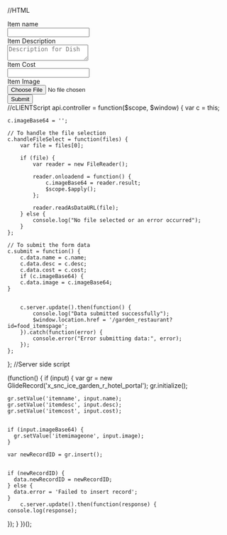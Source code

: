 //HTML
<div class="field-container">
    <label for="">Item name</label><br>
    <input type="text" name="Name" ng-model="c.name"><br>
    <label for="">Item Description</label><br>
    <textarea name="desc" id="" placeholder="Description for Dish" ng-model="c.desc"></textarea><br>
    <label for="">Item Cost</label><br>
    <input type="number" name="cost" ng-model="c.cost"><br>
    <label for="">Item Image</label><br>
    <input type="file" id="image" name="itemImage" ng-file-select onchange="angular.element(this).scope().c.handleFileSelect(this.files)"><br>
    <div class="btn-class">
        <button type="button" ng-click="c.submit()">Submit</button>
    </div>
</div>
//cLIENTScript
api.controller = function($scope, $window) {
    var c = this;

    
    c.imageBase64 = '';

    // To handle the file selection
    c.handleFileSelect = function(files) {
        var file = files[0]; 

        if (file) {
            var reader = new FileReader();

            reader.onloadend = function() {
                c.imageBase64 = reader.result;
                $scope.$apply(); 
            };

            reader.readAsDataURL(file); 
        } else {
            console.log("No file selected or an error occurred");
        }
    };

    // To submit the form data
    c.submit = function() {
        c.data.name = c.name;
        c.data.desc = c.desc;
        c.data.cost = c.cost;
        if (c.imageBase64) {
        c.data.image = c.imageBase64;  
    }

        
        c.server.update().then(function() {
            console.log("Data submitted successfully");
            $window.location.href = '/garden_restaurant?id=food_itemspage';
        }).catch(function(error) {
            console.error("Error submitting data:", error);
        });
    };
};
//Server side script

(function() {
  if (input) {
    var gr = new GlideRecord('x_snc_ice_garden_r_hotel_portal'); 
    gr.initialize();

    
    gr.setValue('itemname', input.name);
    gr.setValue('itemdesc', input.desc);
    gr.setValue('itemcost', input.cost);

    
    if (input.imageBase64) {
      gr.setValue('itemimageone', input.image); 
    }

    var newRecordID = gr.insert();

    
    if (newRecordID) {
      data.newRecordID = newRecordID; 
    } else {
      data.error = 'Failed to insert record'; 
    }
		c.server.update().then(function(response) {
    console.log(response);  
});
  }
})();
